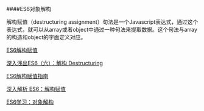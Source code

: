 ####ES6对象解构

解构赋值（destructuring assignment）句法是一个Javascript表达式，通过这个表达式，就可以从array或者object中通过一种句法来提取数据。这个句法与array的构造和object的字面定义对应。


[ES6解构赋值](https://developer.mozilla.org/zh-CN/docs/Web/JavaScript/Reference/Operators/Destructuring_assignment)

[深入浅出ES6（六）：解构 Destructuring](http://www.infoq.com/cn/articles/es6-in-depth-destructuring)

[ES6解构赋值指南](https://segmentfault.com/a/1190000002920859)

[深入解析 ES6：解构赋值](http://bubkoo.com/2015/06/28/es6-in-depth-destructuring/)

[ES6学习：对象解构](http://www.itdadao.com/article/107421/)